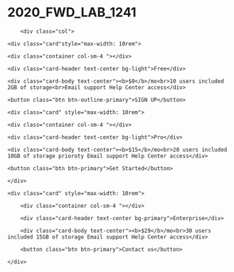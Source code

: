 # 2020_FWD_LAB_1241
<!DOCTYPE html>
<html lang="en">
<head>
    <meta charset="UTF-8">
    <meta http-equiv="X-UA-Compatible" content="IE=edge">
    <meta name="viewport" content="width=device-width, initial-scale=1.0">
    <title>Bootstrap Cards</title>
    <link href="https://cdn.jsdelivr.net/npm/bootstrap@5.1.3/dist/css/bootstrap.min.css" rel="stylesheet" integrity="sha384-1BmE4kWBq78iYhFldvKuhfTAU6auU8tT94WrHftjDbrCEXSU1oBoqyl2QvZ6jIW3" crossorigin="anonymous">
</head>
<body>
    <script src="https://cdn.jsdelivr.net/npm/bootstrap@5.1.3/dist/js/bootstrap.bundle.min.js" integrity="sha384-ka7Sk0Gln4gmtz2MlQnikT1wXgYsOg+OMhuP+IlRH9sENBO0LRn5q+8nbTov4+1p" crossorigin="anonymous"></script>
    <div class="row row-cols-3 row-cols-md-3 g-4">

        <div class="col">

    <div class="card"style="max-width: 10rem">

    <div class="container col-sm-4 "></div>

    <div class="card-header text-center bg-light">Free</div>

    <div class="card-body text-center"><b>$0</b>/mo<br>10 users included 2GB of storage<br>Email support Help Center access</div>

    <button class="btn btn-outline-primary">SIGN UP</button>

</div>

</div>

<div class="col">

    <div class="card" style="max-width: 10rem">

    <div class="container col-sm-4 "></div>

    <div class="card-header text-center bg-light">Pro</div>

    <div class="card-body text-center"><b>$15</b>/mo<br>20 users included 10GB of storage prioroty Email support Help Center access</div>

    <button class="btn btn-primary">Get Started</button>

    </div>

</div>

<div class="col">

    <div class="card" style="max-width: 10rem">

        <div class="container col-sm-4 "></div>

        <div class="card-header text-center bg-primary">Enterprise</div>

        <div class="card-body text-center"><b>$29</b>/mo<br>30 users included 15GB of storage Email support Help Center access</div>

        <button class="btn btn-primary">Contact us</button>

    </div>

</div>

</body>
</html>

